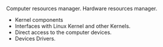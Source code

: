 Computer resources manager. Hardware resources manager.
* Kernel components 
* Interfaces with Linux Kernel and other Kernels.
* Direct access to the computer devices.
* Devices Drivers.
